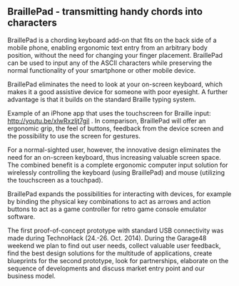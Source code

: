BraillePad - transmitting handy chords into characters
------------------------------------------------------

BraillePad is a chording keyboard add-on that fits on the back side of a mobile phone, enabling ergonomic text entry from an arbitrary body position, without the need for changing your finger placement. BraillePad can be used to input any of the ASCII characters while preserving the normal functionality of your smartphone or other mobile device.

BraillePad eliminates the need to look at your on-screen keyboard, which makes it a good assistive device for someone with poor eyesight. A further advantage is that it builds on the standard Braille typing system.

Example of an iPhone app that uses the touchscreen for Braille input: http://youtu.be/xlwRxzljt7gil . In comparison, BraillePad will offer an ergonomic grip, the feel of buttons, feedback from the device screen and the possibility to use the screen for gestures.

For a normal-sighted user, however, the innovative design eliminates the need for an on-screen keyboard, thus increasing valuable screen space. The combined benefit is a complete ergonomic computer input solution for wirelessly controlling the keyboard (using BraillePad) and mouse (utilizing the touchscreen as a touchpad).

BraillePad expands the possibilities for interacting with devices, for example by binding the physical key combinations to act as arrows and action buttons to act as a game controller for retro game console emulator software.

The first proof-of-concept prototype with standard USB connectivity was made during TechnoHack (24.-26. Oct. 2014). During the Garage48 weekend we plan to find out user needs, collect valuable user feedback, find the best design solutions for the multitude of applications, create blueprints for the second prototype, look for partnerships, elaborate on the sequence of developments and discuss market entry point and our business model.
